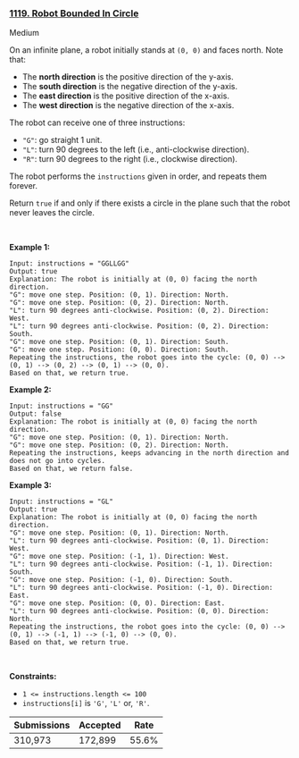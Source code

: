### [1119. Robot Bounded In Circle](https://leetcode.com/problems/robot-bounded-in-circle/)

Medium

On an infinite plane, a robot initially stands at `` (0, 0) `` and faces north. Note that:

*   The __north direction__ is the positive direction of the y-axis.
*   The __south direction__ is the negative direction of the y-axis.
*   The __east direction__ is the positive direction of the x-axis.
*   The __west direction__ is the negative direction of the x-axis.

The robot can receive one of three instructions:

*   `` "G" ``: go straight 1 unit.
*   `` "L" ``: turn 90 degrees to the left (i.e., anti-clockwise direction).
*   `` "R" ``: turn 90 degrees to the right (i.e., clockwise direction).

The robot performs the `` instructions `` given in order, and repeats them forever.

Return `` true `` if and only if there exists a circle in the plane such that the robot never leaves the circle.

 

__Example 1:__

```
Input: instructions = "GGLLGG"
Output: true
Explanation: The robot is initially at (0, 0) facing the north direction.
"G": move one step. Position: (0, 1). Direction: North.
"G": move one step. Position: (0, 2). Direction: North.
"L": turn 90 degrees anti-clockwise. Position: (0, 2). Direction: West.
"L": turn 90 degrees anti-clockwise. Position: (0, 2). Direction: South.
"G": move one step. Position: (0, 1). Direction: South.
"G": move one step. Position: (0, 0). Direction: South.
Repeating the instructions, the robot goes into the cycle: (0, 0) --> (0, 1) --> (0, 2) --> (0, 1) --> (0, 0).
Based on that, we return true.
```

__Example 2:__

```
Input: instructions = "GG"
Output: false
Explanation: The robot is initially at (0, 0) facing the north direction.
"G": move one step. Position: (0, 1). Direction: North.
"G": move one step. Position: (0, 2). Direction: North.
Repeating the instructions, keeps advancing in the north direction and does not go into cycles.
Based on that, we return false.
```

__Example 3:__

```
Input: instructions = "GL"
Output: true
Explanation: The robot is initially at (0, 0) facing the north direction.
"G": move one step. Position: (0, 1). Direction: North.
"L": turn 90 degrees anti-clockwise. Position: (0, 1). Direction: West.
"G": move one step. Position: (-1, 1). Direction: West.
"L": turn 90 degrees anti-clockwise. Position: (-1, 1). Direction: South.
"G": move one step. Position: (-1, 0). Direction: South.
"L": turn 90 degrees anti-clockwise. Position: (-1, 0). Direction: East.
"G": move one step. Position: (0, 0). Direction: East.
"L": turn 90 degrees anti-clockwise. Position: (0, 0). Direction: North.
Repeating the instructions, the robot goes into the cycle: (0, 0) --> (0, 1) --> (-1, 1) --> (-1, 0) --> (0, 0).
Based on that, we return true.
```

 

__Constraints:__

*   `` 1 <= instructions.length <= 100 ``
*   `` instructions[i] `` is `` 'G' ``, `` 'L' `` or, `` 'R' ``.

| Submissions    | Accepted     | Rate   |
| -------------- | ------------ | ------ |
| 310,973 | 172,899 | 55.6% |